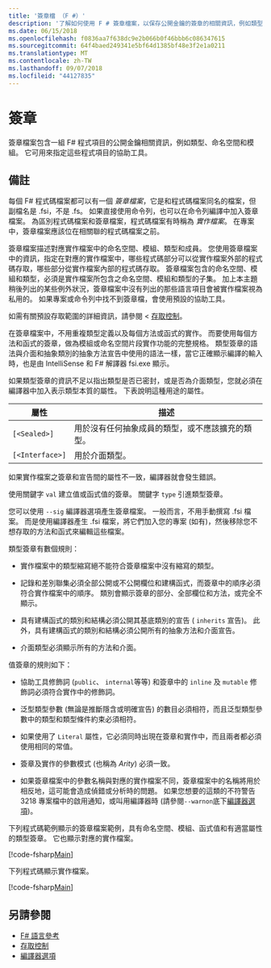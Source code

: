 ```yaml
---
title: '簽章檔 （F #）'
description: '了解如何使用 F # 簽章檔案，以保存公開金鑰的簽章的相關資訊，例如類型、 命名空間和模組的 F # 程式項目，一組。'
ms.date: 06/15/2018
ms.openlocfilehash: f0836aa7f638dc9e2b066b0f46bbb6c086347615
ms.sourcegitcommit: 64f4baed249341e5bf64d1385bf48e3f2e1a0211
ms.translationtype: MT
ms.contentlocale: zh-TW
ms.lasthandoff: 09/07/2018
ms.locfileid: "44127835"
---
```

# <a name="signatures"></a>簽章

簽章檔案包含一組 F# 程式項目的公開金鑰相關資訊，例如類型、命名空間和模組。 它可用來指定這些程式項目的協助工具。

## <a name="remarks"></a>備註

每個 F# 程式碼檔案都可以有一個 *簽章檔案*，它是和程式碼檔案同名的檔案，但副檔名是 .fsi，不是 .fs。 如果直接使用命令列，也可以在命令列編譯中加入簽章檔案。 為區別程式碼檔案和簽章檔案，程式碼檔案有時稱為 *實作檔案*。 在專案中，簽章檔案應該位在相關聯的程式碼檔案之前。

簽章檔案描述對應實作檔案中的命名空間、模組、類型和成員。 您使用簽章檔案中的資訊，指定在對應的實作檔案中，哪些程式碼部分可以從實作檔案外部的程式碼存取，哪些部分從實作檔案內部的程式碼存取。 簽章檔案包含的命名空間、模組和類型，必須是實作檔案所包含之命名空間、模組和類型的子集。 加上本主題稍後列出的某些例外狀況，簽章檔案中沒有列出的那些語言項目會被實作檔案視為私用的。 如果專案或命令列中找不到簽章檔，會使用預設的協助工具。

如需有關預設存取範圍的詳細資訊，請參閱 <<c0> [ 存取控制](access-control.md)。

在簽章檔案中，不用重複類型定義以及每個方法或函式的實作。 而要使用每個方法和函式的簽章，做為模組或命名空間片段實作功能的完整規格。 類型簽章的語法與介面和抽象類別的抽象方法宣告中使用的語法一樣，當它正確顯示編譯的輸入時，也是由 IntelliSense 和 F# 解譯器 fsi.exe 顯示。

如果類型簽章的資訊不足以指出類型是否已密封，或是否為介面類型，您就必須在編譯器中加入表示類型本質的屬性。 下表說明這種用途的屬性。

|屬性|描述|
|---------|-----------|
|`[<Sealed>]`|用於沒有任何抽象成員的類型，或不應該擴充的類型。|
|`[<Interface>]`|用於介面類型。|
如果實作檔案之簽章和宣告間的屬性不一致，編譯器就會發生錯誤。

使用關鍵字 `val` 建立值或函式值的簽章。 關鍵字 `type` 引進類型簽章。

您可以使用 `--sig` 編譯器選項產生簽章檔案。 一般而言，不用手動撰寫 .fsi 檔案。 而是使用編譯器產生 .fsi 檔案，將它們加入您的專案 (如有)，然後移除您不想存取的方法和函式來編輯這些檔案。

類型簽章有數個規則：

- 實作檔案中的類型縮寫絕不能符合簽章檔案中沒有縮寫的類型。

- 記錄和差別聯集必須全部公開或不公開欄位和建構函式，而簽章中的順序必須符合實作檔案中的順序。 類別會顯示簽章的部分、全部欄位和方法，或完全不顯示。

- 具有建構函式的類別和結構必須公開其基底類別的宣告 ( `inherits` 宣告)。 此外，具有建構函式的類別和結構必須公開所有的抽象方法和介面宣告。

- 介面類型必須顯示所有的方法和介面。

值簽章的規則如下：

- 協助工具修飾詞 (`public`、 `internal`等等) 和簽章中的 `inline` 及 `mutable` 修飾詞必須符合實作中的修飾詞。

- 泛型類型參數 (無論是推斷隱含或明確宣告) 的數目必須相符，而且泛型類型參數中的類型和類型條件約束必須相符。

- 如果使用了 `Literal` 屬性，它必須同時出現在簽章和實作中，而且兩者都必須使用相同的常值。

- 簽章及實作的參數模式 (也稱為 *Arity*) 必須一致。

- 如果簽章檔案中的參數名稱與對應的實作檔案不同，簽章檔案中的名稱將用於相反地，這可能會造成偵錯或分析時的問題。 如果您想要的這類的不符警告 3218 專案檔中的啟用通知，或叫用編譯器時 (請參閱`--warnon`底下[編譯器選項](compiler-options.md))。

下列程式碼範例顯示的簽章檔案範例，具有命名空間、模組、函式值和有適當屬性的類型簽章。 它也顯示對應的實作檔案。

[!code-fsharp[Main](../../../samples/snippets/fsharp/fssignatures/snippet9002.fs)]

下列程式碼顯示實作檔案。

[!code-fsharp[Main](../../../samples/snippets/fsharp/fssignatures/snippet9001.fs)]

## <a name="see-also"></a>另請參閱

- [F# 語言參考](index.md)
- [存取控制](access-control.md)
- [編譯器選項](compiler-options.md)
